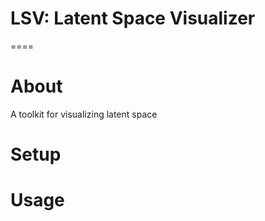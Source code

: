 # LSV: Latent Space Visualizer
====

# About
A toolkit for visualizing latent space

# Setup

# Usage
